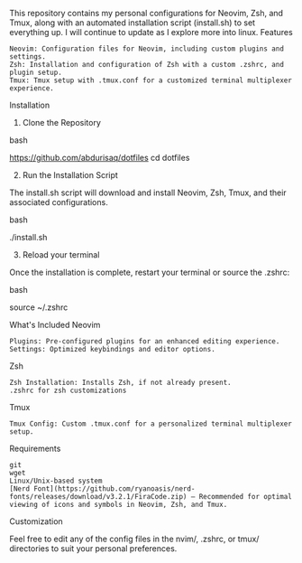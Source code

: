 This repository contains my personal configurations for Neovim, Zsh, and Tmux, along with an automated installation script (install.sh) to set everything up.
I will continue to update as I explore more into linux.
Features

    Neovim: Configuration files for Neovim, including custom plugins and settings.
    Zsh: Installation and configuration of Zsh with a custom .zshrc, and plugin setup.
    Tmux: Tmux setup with .tmux.conf for a customized terminal multiplexer experience.

Installation
1. Clone the Repository

bash

https://github.com/abdurisaq/dotfiles
cd dotfiles

2. Run the Installation Script

The install.sh script will download and install Neovim, Zsh, Tmux, and their associated configurations.

bash

./install.sh

3. Reload your terminal

Once the installation is complete, restart your terminal or source the .zshrc:

bash

source ~/.zshrc

What's Included
Neovim

    Plugins: Pre-configured plugins for an enhanced editing experience.
    Settings: Optimized keybindings and editor options.

Zsh

    Zsh Installation: Installs Zsh, if not already present.
    .zshrc for zsh customizations

Tmux

    Tmux Config: Custom .tmux.conf for a personalized terminal multiplexer setup.

Requirements

    git
    wget
    Linux/Unix-based system
    [Nerd Font](https://github.com/ryanoasis/nerd-fonts/releases/download/v3.2.1/FiraCode.zip) — Recommended for optimal viewing of icons and symbols in Neovim, Zsh, and Tmux.
Customization

Feel free to edit any of the config files in the nvim/, .zshrc, or tmux/ directories to suit your personal preferences.
